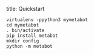 title: Quickstart

```shell
virtualenv -ppython3 mymetabot
cd mymetabot
. bin/activate
pip install metabot
mkdir config
python -m metabot
```
